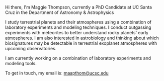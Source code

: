 Hi there, I'm Maggie Thompson, currently a PhD Candidate at UC Santa Cruz in the Department of Astronomy & Astrophysics

I study terrestrial planets and their atmospheres using a combination of laboratory experiments and modeling techniques.
I conduct outgassing experiments with meteorites to better understand rocky planets' early atmospheres.
I am also interested in astrobiology and thinking about which biosignatures may be detectable in terrestrial exoplanet atmospheres with upcoming observatories.

I am currently working on a combination of laboratory experiments and modeling tools. 

To get in touch, my email is: maapthom@ucsc.edu




